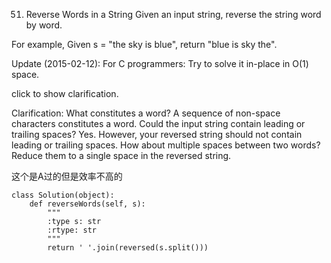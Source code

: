 51. Reverse Words in a String 
Given an input string, reverse the string word by word.

For example,
Given s = "the sky is blue",
return "blue is sky the".

Update (2015-02-12):
For C programmers: Try to solve it in-place in O(1) space.

click to show clarification.

Clarification:
What constitutes a word?
A sequence of non-space characters constitutes a word.
Could the input string contain leading or trailing spaces?
Yes. However, your reversed string should not contain leading or trailing spaces.
How about multiple spaces between two words?
Reduce them to a single space in the reversed string.

这个是A过的但是效率不高的
```
class Solution(object):
    def reverseWords(self, s):
        """
        :type s: str
        :rtype: str
        """
        return ' '.join(reversed(s.split()))
```
